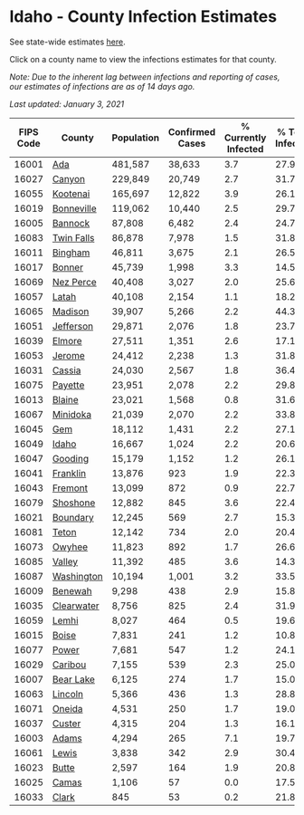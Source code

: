# Idaho - County Infection Estimates

See state-wide estimates [here](/infections/us-id).

Click on a county name to view the infections estimates for that county.

*Note: Due to the inherent lag between infections and reporting of cases, our estimates of infections are as of 14 days ago.*

*Last updated: January 3, 2021*

|   FIPS Code |                   County |   Population |   Confirmed Cases |   % Currently Infected |   % Total Infected |
|-------------|--------------------------|--------------|-------------------|------------------------|--------------------|
|       16001 |               [Ada](ada) |      481,587 |            38,633 |                    3.7 |               27.9 |
|       16027 |         [Canyon](canyon) |      229,849 |            20,749 |                    2.7 |               31.7 |
|       16055 |     [Kootenai](kootenai) |      165,697 |            12,822 |                    3.9 |               26.1 |
|       16019 | [Bonneville](bonneville) |      119,062 |            10,440 |                    2.5 |               29.7 |
|       16005 |       [Bannock](bannock) |       87,808 |             6,482 |                    2.4 |               24.7 |
|       16083 | [Twin Falls](twin-falls) |       86,878 |             7,978 |                    1.5 |               31.8 |
|       16011 |       [Bingham](bingham) |       46,811 |             3,675 |                    2.1 |               26.5 |
|       16017 |         [Bonner](bonner) |       45,739 |             1,998 |                    3.3 |               14.5 |
|       16069 |   [Nez Perce](nez-perce) |       40,408 |             3,027 |                    2.0 |               25.6 |
|       16057 |           [Latah](latah) |       40,108 |             2,154 |                    1.1 |               18.2 |
|       16065 |       [Madison](madison) |       39,907 |             5,266 |                    2.2 |               44.3 |
|       16051 |   [Jefferson](jefferson) |       29,871 |             2,076 |                    1.8 |               23.7 |
|       16039 |         [Elmore](elmore) |       27,511 |             1,351 |                    2.6 |               17.1 |
|       16053 |         [Jerome](jerome) |       24,412 |             2,238 |                    1.3 |               31.8 |
|       16031 |         [Cassia](cassia) |       24,030 |             2,567 |                    1.8 |               36.4 |
|       16075 |       [Payette](payette) |       23,951 |             2,078 |                    2.2 |               29.8 |
|       16013 |         [Blaine](blaine) |       23,021 |             1,568 |                    0.8 |               31.6 |
|       16067 |     [Minidoka](minidoka) |       21,039 |             2,070 |                    2.2 |               33.8 |
|       16045 |               [Gem](gem) |       18,112 |             1,431 |                    2.2 |               27.1 |
|       16049 |           [Idaho](idaho) |       16,667 |             1,024 |                    2.2 |               20.6 |
|       16047 |       [Gooding](gooding) |       15,179 |             1,152 |                    1.2 |               26.1 |
|       16041 |     [Franklin](franklin) |       13,876 |               923 |                    1.9 |               22.3 |
|       16043 |       [Fremont](fremont) |       13,099 |               872 |                    0.9 |               22.7 |
|       16079 |     [Shoshone](shoshone) |       12,882 |               845 |                    3.6 |               22.4 |
|       16021 |     [Boundary](boundary) |       12,245 |               569 |                    2.7 |               15.3 |
|       16081 |           [Teton](teton) |       12,142 |               734 |                    2.0 |               20.4 |
|       16073 |         [Owyhee](owyhee) |       11,823 |               892 |                    1.7 |               26.6 |
|       16085 |         [Valley](valley) |       11,392 |               485 |                    3.6 |               14.3 |
|       16087 | [Washington](washington) |       10,194 |             1,001 |                    3.2 |               33.5 |
|       16009 |       [Benewah](benewah) |        9,298 |               438 |                    2.9 |               15.8 |
|       16035 | [Clearwater](clearwater) |        8,756 |               825 |                    2.4 |               31.9 |
|       16059 |           [Lemhi](lemhi) |        8,027 |               464 |                    0.5 |               19.6 |
|       16015 |           [Boise](boise) |        7,831 |               241 |                    1.2 |               10.8 |
|       16077 |           [Power](power) |        7,681 |               547 |                    1.2 |               24.1 |
|       16029 |       [Caribou](caribou) |        7,155 |               539 |                    2.3 |               25.0 |
|       16007 |   [Bear Lake](bear-lake) |        6,125 |               274 |                    1.7 |               15.0 |
|       16063 |       [Lincoln](lincoln) |        5,366 |               436 |                    1.3 |               28.8 |
|       16071 |         [Oneida](oneida) |        4,531 |               250 |                    1.7 |               19.0 |
|       16037 |         [Custer](custer) |        4,315 |               204 |                    1.3 |               16.1 |
|       16003 |           [Adams](adams) |        4,294 |               265 |                    7.1 |               19.7 |
|       16061 |           [Lewis](lewis) |        3,838 |               342 |                    2.9 |               30.4 |
|       16023 |           [Butte](butte) |        2,597 |               164 |                    1.9 |               20.8 |
|       16025 |           [Camas](camas) |        1,106 |                57 |                    0.0 |               17.5 |
|       16033 |           [Clark](clark) |          845 |                53 |                    0.2 |               21.8 |